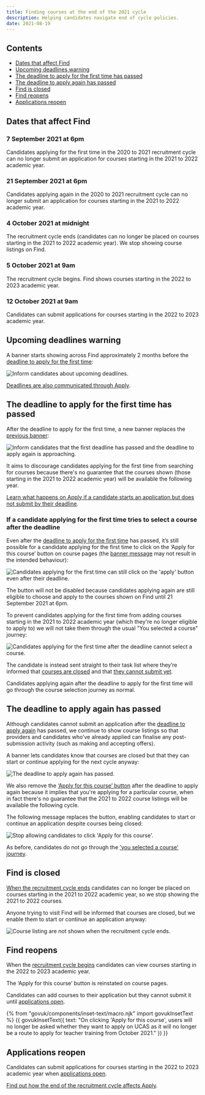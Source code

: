 ```yaml
---
title: Finding courses at the end of the 2021 cycle
description: Helping candidates navigate end of cycle policies.
date: 2021-08-19
---
```


## Contents

* [Dates that affect Find](/find-teacher-training/changes-to-find-at-the-end-of-2021-cycle/#dates-that-affect-find)
* [Upcoming deadlines warning](/find-teacher-training/changes-to-find-at-the-end-of-2021-cycle/#upcoming-deadlines-warning)
* [The deadline to apply for the first time has passed](/find-teacher-training/changes-to-find-at-the-end-of-2021-cycle/#the-deadline-to-apply-for-the-first-time-has-passed)
* [The deadline to apply again has passed](/find-teacher-training/changes-to-find-at-the-end-of-2021-cycle/#the-deadline-to-apply-again-has-passed)
* [Find is closed](/find-teacher-training/changes-to-find-at-the-end-of-2021-cycle/#find-is-closed)
* [Find reopens](/find-teacher-training/changes-to-find-at-the-end-of-2021-cycle/#find-reopens)
* [Applications reopen](/find-teacher-training/changes-to-find-at-the-end-of-2021-cycle/#applications-reopen)

## Dates that affect Find

### 7 September 2021 at 6pm

Candidates applying for the first time in the 2020 to 2021 recruitment cycle can no longer submit an application for courses starting in the 2021 to 2022 academic year.

### 21 September 2021 at 6pm

Candidates applying again in the 2020 to 2021 recruitment cycle can no longer submit an application for courses starting in the 2021 to 2022 academic year.

### 4 October 2021 at midnight

The recruitment cycle ends (candidates can no longer be placed on courses starting in the 2021 to 2022 academic year). We stop showing course listings on Find.

### 5 October 2021 at 9am

The recruitment cycle begins. Find shows courses starting in the 2022 to 2023 academic year.

### 12 October 2021 at 9am

Candidates can submit applications for courses starting in the 2022 to 2023 academic year.

## Upcoming deadlines warning

A banner starts showing across Find approximately 2 months before the [deadline to apply for the first time](/find-teacher-training/changes-to-find-at-the-end-of-2021-cycle/#7-september-2021-at-6pm):

![Inform candidates about upcoming deadlines.](upcoming-deadlines-notice.png)

[Deadlines are also communicated through Apply](/apply-for-teacher-training/end-of-cycle-2021/#candidates-are-informed-about-their-deadline-to-apply).

## The deadline to apply for the first time has passed

After the deadline to apply for the first time, a new banner replaces the [previous banner](/find-teacher-training/changes-to-find-at-the-end-of-2021-cycle/#upcoming-deadlines-warning):

![Inform candidates that the first deadline has passed and the deadline to apply again is approaching.](first-deadline-has-passed.png)

It aims to discourage candidates applying for the first time from searching for courses because there's no guarantee that the courses shown (those starting in the 2021 to 2022 academic year) will be available the following year.

[Learn what happens on Apply if a candidate starts an application but does not submit by their deadline](https://bat-design-history.netlify.app/apply-for-teacher-training/end-of-cycle-2021/#if-a-candidate-does-not-submit-by-their-deadline).

### If a candidate applying for the first time tries to select a course after the deadline

Even after the [deadline to apply for the first time](/find-teacher-training/changes-to-find-at-the-end-of-2021-cycle/#7-september-2021-at-6pm) has passed, it’s still possible for a candidate applying for the first time to click on the ‘Apply for this course’ button on course pages (the [banner message](/find-teacher-training/changes-to-find-at-the-end-of-2021-cycle//#the-deadline-to-apply-for-the-first-time-has-passed) may not result in the intended behaviour):

![Candidates applying for the first time can still click on the 'apply' button even after their deadline.](apply-for-this-course-button.png)

The button will not be disabled because candidates applying again are still eligible to choose and apply to the courses shown on Find until 21 September 2021 at 6pm.

To prevent candidates applying for the first time from adding courses starting in the 2021 to 2022 academic year (which they're no longer eligible to apply to) we will not take them through the usual "You selected a course" journey:

![Candidates applying for the first time after the deadline cannot select a course.](select-course-journey.png)

The candidate is instead sent straight to their task list where they’re informed that [courses are closed](/apply-for-teacher-training/end-of-cycle-2021/#if-they-carry-over-before-find-reopens%2C-they-cannot-find-courses) and that [they cannot submit yet](/apply-for-teacher-training/end-of-cycle-2021/#if-they-carry-over-before-apply-reopens%2C-they-cannot-submit).

Candidates applying again after the deadline to apply for the first time will go through the course selection journey as normal.

## The deadline to apply again has passed

Although candidates cannot submit an application after the [deadline to apply again](/find-teacher-training/changes-to-find-at-the-end-of-2021-cycle/#21-september-2021-at-6pm) has passed, we continue to show course listings so that providers and candidates who’ve already applied can finalise any post-submission activity (such as making and accepting offers).

A banner lets candidates know that courses are closed but that they can start or continue applying for the next cycle anyway:

![The deadline to apply again has passed.](courses-closed-banner.png)

We also remove the [‘Apply for this course’ button](/find-teacher-training/changes-to-find-at-the-end-of-2021-cycle/#if-a-candidate-applying-for-the-first-time-tries-to-select-a-course-after-the-deadline) after the deadline to apply again because it implies that you're applying for a particular course, when in fact there's no guarantee that the 2021 to 2022 course listings will be available the following cycle.

The following message replaces the button, enabling candidates to start or continue an application despite courses being closed:

![Stop allowing candidates to click 'Apply for this course'.](courses-closed-start-application-anyway.png)

As before, candidates do not go through the ['you selected a course' journey](/find-teacher-training/changes-to-find-at-the-end-of-2021-cycle/select-course-journey.png).

## Find is closed

[When the recruitment cycle ends](/find-teacher-training/changes-to-find-at-the-end-of-2021-cycle/#4-october-2021-at-midnight) candidates can no longer be placed on courses starting in the 2021 to 2022 academic year, so we stop showing the 2021 to 2022 courses.

Anyone trying to visit Find will be informed that courses are closed, but we enable them to start or continue an application anyway:

![Course listing are not shown when the recruitment cycle ends.](find-does-not-show-courses-when-the-cycle-has-ended.png)

## Find reopens

When the [recruitment cycle begins](/find-teacher-training/changes-to-find-at-the-end-of-2021-cycle/#5-october-2021-at-9am) candidates can view courses starting in the 2022 to 2023 academic year.

The ‘Apply for this course’ button is reinstated on course pages.

Candidates can add courses to their application but they cannot submit it until [applications open](/find-teacher-training/changes-to-find-at-the-end-of-2021-cycle/#12-october-2021-at-9am).

{% from "govuk/components/inset-text/macro.njk" import govukInsetText %}
{{ govukInsetText({
  text: "On clicking 'Apply for this course', users will no longer be asked whether they want to apply on UCAS as it will no longer be a route to apply for teacher training from October 2021."
}) }}

## Applications reopen

Candidates can submit applications for courses starting in the 2022 to 2023 academic year when [applications open](/find-teacher-training/changes-to-find-at-the-end-of-2021-cycle/#12-october-2021-at-9am).

[Find out how the end of the recruitment cycle affects Apply](/apply-for-teacher-training/end-of-cycle-2021).
